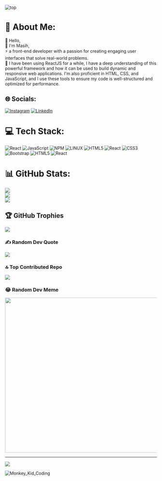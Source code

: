 ![top](https://github.com/Masihbalali/Masihbalali/assets/33178118/071eb295-47a9-435e-af90-b1bda67a7553)


# 💫 About Me:
🤝 Hello, <br>🌱 I'm Masih, <br>⚡ a front-end developer with a passion for creating engaging user interfaces that solve real-world problems. <br>💬 I have been using ReactJS for a while, I have a deep understanding of this powerful framework and how it can be used to build dynamic and responsive web applications. I'm also proficient in HTML, CSS, and JavaScript, and I use these tools to ensure my code is well-structured and optimized for performance.

 

## 🌐 Socials:
[![Instagram](https://img.shields.io/badge/Instagram-%23E4405F.svg?logo=Instagram&logoColor=white)](https://instagram.com/masih.balali) [![LinkedIn](https://img.shields.io/badge/LinkedIn-%230077B5.svg?logo=linkedin&logoColor=white)](https://linkedin.com/in/https://www.linkedin.com/in/masih-balali-846267156/) 

# 💻 Tech Stack:
![React](https://img.shields.io/badge/react-%2320232a.svg?style=for-the-badge&logo=react&logoColor=%2361DAFB) ![JavaScript](https://img.shields.io/badge/javascript-%23323330.svg?style=for-the-badge&logo=javascript&logoColor=%23F7DF1E) ![NPM](https://img.shields.io/badge/NPM-%23000000.svg?style=for-the-badge&logo=npm&logoColor=white) ![LINUX](https://img.shields.io/badge/Linux-FCC624?style=for-the-badge&logo=linux&logoColor=black) ![HTML5](https://img.shields.io/badge/html5-%23E34F26.svg?style=for-the-badge&logo=html5&logoColor=white) ![React](https://img.shields.io/badge/react-%2320232a.svg?style=for-the-badge&logo=react&logoColor=%2361DAFB) ![CSS3](https://img.shields.io/badge/css3-%231572B6.svg?style=for-the-badge&logo=css3&logoColor=white) ![Bootstrap](https://img.shields.io/badge/bootstrap-%23563D7C.svg?style=for-the-badge&logo=bootstrap&logoColor=white) ![HTML5](https://img.shields.io/badge/html5-%23E34F26.svg?style=for-the-badge&logo=html5&logoColor=white) ![React](https://img.shields.io/badge/react-%2320232a.svg?style=for-the-badge&logo=react&logoColor=%2361DAFB)
# 📊 GitHub Stats:
![](https://github-readme-stats.vercel.app/api?username=Masihbalali&theme=dark&hide_border=false&include_all_commits=true&count_private=true)<br/>
![](https://github-readme-streak-stats.herokuapp.com/?user=Masihbalali&theme=dark&hide_border=false)<br/>
![](https://github-readme-stats.vercel.app/api/top-langs/?username=Masihbalali&theme=dark&hide_border=false&include_all_commits=true&count_private=true&layout=compact)

## 🏆 GitHub Trophies
![](https://github-profile-trophy.vercel.app/?username=Masihbalali&theme=dark&no-frame=false&no-bg=false&margin-w=4)

### ✍️ Random Dev Quote
![](https://quotes-github-readme.vercel.app/api?type=horizontal&theme=radical)

### 🔝 Top Contributed Repo
![](https://github-contributor-stats.vercel.app/api?username=Masihbalali&limit=5&theme=dark&combine_all_yearly_contributions=true)

### 😂 Random Dev Meme
<img src="https://rm.up.railway.app/" width="512px"/>

---
[![](https://visitcount.itsvg.in/api?id=Masihbalali&icon=8&color=0)](https://visitcount.itsvg.in)

<!-- Proudly created with GPRM ( https://gprm.itsvg.in ) -->
   ![Monkey_Kid_Coding](https://github.com/Masihbalali/Masihbalali/assets/33178118/59676fc6-e308-4bd2-98d7-901c6ff7f2d3)


